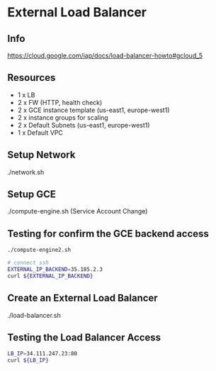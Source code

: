 # External Load Balancer

## Info
https://cloud.google.com/iap/docs/load-balancer-howto#gcloud_5

## Resources
- 1 x LB
- 2 x FW (HTTP, health check)
- 2 x GCE instance template (us-east1, europe-west1)
- 2 x instance groups for scaling
- 2 x Default Subnets (us-east1, europe-west1)
- 1 x Default VPC

## Setup Network
./network.sh

## Setup GCE
./compute-engine.sh (Service Account Change)

## Testing for confirm the GCE backend access
```bash
./compute-engine2.sh

# connect ssh
EXTERNAL_IP_BACKEND=35.185.2.3
curl ${EXTERNAL_IP_BACKEND}
```

## Create an External Load Balancer
./load-balancer.sh

## Testing the Load Balancer Access
```bash
LB_IP=34.111.247.23:80
curl ${LB_IP}
```
